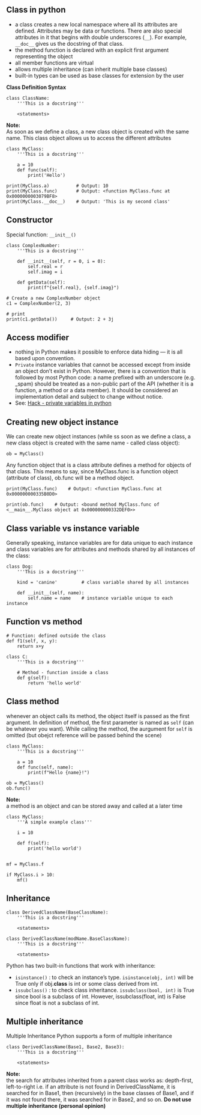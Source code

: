 ## Class in python
* a class creates a new local namespace where all its attributes are defined. Attributes may be data or functions. There are also special attributes in it that begins with double underscores (`__`). For example, `__doc__` gives us the docstring of that class.
* the method function is declared with an explicit first argument representing the object
* all member functions are virtual
* allows multiple inheritance (can inherit multiple base classes)
* built-in types can be used as base classes for extension by the user

**Class Definition Syntax**
```
class ClassName:
	'''This is a docstring'''
	
    <statements>
```

**Note:**   
As soon as we define a class, a new class object is created with the same name. This class object allows us to access the different attributes
```
class MyClass:
	'''This is a docstring'''
	
	a = 10
	def func(self):
		print('Hello')

print(MyClass.a)          # Output: 10
print(MyClass.func)       # Output: <function MyClass.func at 0x0000000003079BF8>
print(MyClass.__doc__)    # Output: 'This is my second class'
```

## Constructor
Special function: `__init__()`
```
class ComplexNumber:
	'''This is a docstring'''
	
    def __init__(self, r = 0, i = 0):
        self.real = r
        self.imag = i

    def getData(self):
        print(f"{self.real}, {self.imag}")

# Create a new ComplexNumber object
c1 = ComplexNumber(2, 3)

# print
print(c1.getData())     # Output: 2 + 3j
```

## Access modifier
* nothing in Python makes it possible to enforce data hiding — it is all based upon convention.
* `Private` instance variables that cannot be accessed except from inside an object don’t exist in Python. 
However, there is a convention that is followed by most Python code: a name prefixed with an underscore (e.g. _spam) should be treated as a non-public part of the API (whether it is a function, a method or a data member). 
It should be considered an implementation detail and subject to change without notice.
* See: [Hack - private variables in python](https://docs.python.org/3/tutorial/classes.html#private-variables)

## Creating new object instance
We can create new object instances (while ss soon as we define a class, a new class object is created with the same name - called class object):
```
ob = MyClass()
```

Any function object that is a class attribute defines a method for objects of that class.
This means to say, since MyClass.func is a function object (attribute of class), ob.func will be a method object.
```
print(MyClass.func)    # Output: <function MyClass.func at 0x000000000335B0D0>

print(ob.func)    # Output: <bound method MyClass.func of <__main__.MyClass object at 0x000000000332DEF0>>
```

## Class variable vs instance variable
Generally speaking, instance variables are for data unique to each instance and class variables are for attributes and methods shared by all instances of the class:
```
class Dog:
	'''This is a docstring'''

    kind = 'canine'         # class variable shared by all instances

    def __init__(self, name):
        self.name = name    # instance variable unique to each instance
```

## Function vs method
```
# Function: defined outside the class
def f1(self, x, y):
    return x+y

class C:
	'''This is a docstring'''
	
	# Method - function inside a class
    def g(self):
        return 'hello world'
```

## Class method
whenever an object calls its method, the object itself is passed as the first argument. In definition of method, the first parameter is named as `self` (can be whatever you want).
While calling the method, the aurgument for `self` is omitted (but obejct reference will be passed behind the scene)
```
class MyClass:
	'''This is a docstring'''
	
	a = 10
	def func(self, name):
		print(f"Hello {name}!")

ob = MyClass()
ob.func()
```

**Note:**    
a method is an object and can be stored away and called at a later time
```
class MyClass:
    '''A simple example class'''
	
    i = 10

    def f(self):
        print('hello world')

		
mf = MyClass.f

if MyClass.i > 10:
	mf()
```

## Inheritance
```
class DerivedClassName(BaseClassName):
	'''This is a docstring'''
	
    <statements>
	
class DerivedClassName(modName.BaseClassName):
	'''This is a docstring'''
	
    <statements>
```

Python has two built-in functions that work with inheritance:
* `isinstance()` : to check an instance’s type. `isinstance(obj, int)` will be True only if obj.__class__ is int or some class derived from int. 
* `issubclass()` : to check class inheritance. `issubclass(bool, int)` is True since bool is a subclass of int. However, issubclass(float, int) is False since float is not a subclass of int.

## Multiple inheritance
Multiple Inheritance
Python supports a form of multiple inheritance
```
class DerivedClassName(Base1, Base2, Base3):
	'''This is a docstring'''
	
    <statements>
```

**Note:**   
the search for attributes inherited from a parent class works as: depth-first, left-to-right
i.e. if an attribute is not found in DerivedClassName, it is searched for in Base1, then (recursively) in the base classes of Base1, and if it was not found there, it was searched for in Base2, and so on.
**Do not use multiple inheritance (personal opinion)**

